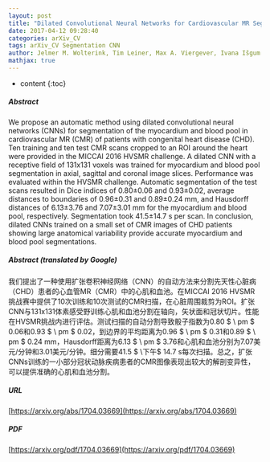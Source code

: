 ```yaml
---
layout: post
title: "Dilated Convolutional Neural Networks for Cardiovascular MR Segmentation in Congenital Heart Disease"
date: 2017-04-12 09:28:40
categories: arXiv_CV
tags: arXiv_CV Segmentation CNN
author: Jelmer M. Wolterink, Tim Leiner, Max A. Viergever, Ivana Išgum
mathjax: true
---
```


* content
{:toc}

##### Abstract
We propose an automatic method using dilated convolutional neural networks (CNNs) for segmentation of the myocardium and blood pool in cardiovascular MR (CMR) of patients with congenital heart disease (CHD). Ten training and ten test CMR scans cropped to an ROI around the heart were provided in the MICCAI 2016 HVSMR challenge. A dilated CNN with a receptive field of 131x131 voxels was trained for myocardium and blood pool segmentation in axial, sagittal and coronal image slices. Performance was evaluated within the HVSMR challenge. Automatic segmentation of the test scans resulted in Dice indices of 0.80$\pm$0.06 and 0.93$\pm$0.02, average distances to boundaries of 0.96$\pm$0.31 and 0.89$\pm$0.24 mm, and Hausdorff distances of 6.13$\pm$3.76 and 7.07$\pm$3.01 mm for the myocardium and blood pool, respectively. Segmentation took 41.5$\pm$14.7 s per scan. In conclusion, dilated CNNs trained on a small set of CMR images of CHD patients showing large anatomical variability provide accurate myocardium and blood pool segmentations.

##### Abstract (translated by Google)
我们提出了一种使用扩张卷积神经网络（CNN）的自动方法来分割先天性心脏病（CHD）患者的心血管MR（CMR）中的心肌和血池。在MICCAI 2016 HVSMR挑战赛中提供了10次训练和10次测试的CMR扫描，在心脏周围裁剪为ROI。扩张CNN与131x131体素感受野训练心肌和血池分割在轴向，矢状面和冠状切片。性能在HVSMR挑战内进行评估。测试扫描的自动分割导致骰子指数为0.80 $ \ pm $ 0.06和0.93 $ \ pm $ 0.02，到边界的平均距离为0.96 $ \ pm $ 0.31和0.89 $ \ pm $ 0.24 mm，Hausdorff距离为6.13 $ \ pm $ 3.76和心肌和血池分别为7.07美元/分钟和3.01美元/分钟。细分需要41.5 $ \下午$ 14.7 s每次扫描。总之，扩张CNNs训练的一小部分冠状动脉疾病患者的CMR图像表现出较大的解剖变异性，可以提供准确的心肌和血池分割。

##### URL
[https://arxiv.org/abs/1704.03669](https://arxiv.org/abs/1704.03669)

##### PDF
[https://arxiv.org/pdf/1704.03669](https://arxiv.org/pdf/1704.03669)

